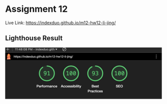 # Assignment 12

Live Link: https://indexduo.github.io/m12-hw12-li-jing/

## Lighthouse Result

![Lighthouse result](lighthouse-result.png)